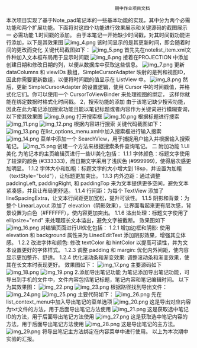                                              期中作业项目文档
   本次项目实现了基于Note_pad笔记本的一些基本功能的实现，其中分为两个必需功能和两个扩展功能。下面将对这四个功能进行效果展示和关键源码的截图展示
    一 必需功能
    1.时间戳的添加。
    由于本笔记一开始缺少时间戳，对其时间戳功能进行添加，以下是其效果图
    ![img_4.png](img_4.png)
     该时间显示的是其更新时间，即会随着时间的更改而变化
     关键代码截图如下：
      ![img_5.png](img_5.png)
      首先先在notelist_item.xml文件种加入文本框布局用于显示时间戳
      ![img_6.png](img_6.png)
     接着在PROJECTION 中添加创建日期和修改日期的列，以便从数据库中获取这些信息。
     ![img_7.png](img_7.png)
     更新 dataColumns 和 viewIDs 数组，SimpleCursorAdapter 映射的是列和视图ID，因此你需要更新数组，以便将时间戳的值显示在 ListView 中。
      ![img_8.png](img_8.png)
     然后，更新 SimpleCursorAdapter 的设置逻辑，使用 Cursor 中的时间戳值，并格式化它们。你可以使用一个 CursorToViewBinder 来处理视图的绑定，
     这样你就能在绑定数据时格式化时间戳。
     2，搜索功能的添加
    由于该笔记缺少搜索功能，因此在此为笔记添加搜索功能且能以笔记标题或者内容作为关键词进行模糊查询，以下使其效果图
   ![img_9.png](img_9.png)
   打开搜索框
    ![img_10.png](img_10.png)
   根据标题进行搜索
   ![img_11.png](img_11.png)
    ![img_12.png](img_12.png)
   根据内容进行搜索
   关键代码截图如下：
   ![img_13.png](img_13.png)
   在list_options_menu.xml中加入搜索框进行输入搜索
   ![img_14.png](img_14.png)
   菜单中添加一个 SearchView，用于捕捉用户输入并根据输入搜索笔记。
   ![img_15.png](img_15.png)
   创建一个方法来根据搜索条件查询笔记。
   二 附加功能
   1.UI美化
   为笔记本的主页编辑页进行一些UI美化包括：
   1.1.1 字体颜色：标题文字使用了较深的颜色 (#333333)，而日期文字采用了浅灰色 (#999999)，使得层次感更加明显。
   1.1.2 字体大小和加粗：标题文字的大小增大到 18sp，并设置为加粗（textStyle="bold"），让标题更加突出。
   1.1.3 内外边距：通过调整 paddingLeft, paddingRight, 和 paddingTop 来为文本提供更多空间，避免文本紧凑感，并且让布局更舒适。
   1.1.4 行间距：为每个 TextView 添加了 lineSpacingExtra，让文本行间距更加宽松，提升可读性。
   1.1.5 阴影和背景：为整个 LinearLayout 添加了 elevation（阴影效果），让界面看起来更有层次感，背景设置为白色（#FFFFFF），使内容更加突出。
   1.1.6 溢出处理：标题文字使用了 ellipsize="end" 来处理超长文本溢出，避免文字被截断。
   效果图如下
   ![img_16.png](img_16.png)
   对编辑页面进行UI优化包括：
   1.2.1 增加边框和阴影: 使用 elevation 和 background 属性来为 LinedEditText 添加阴影效果，增强其立体感。
   1.2.2 改进字体和颜色: 修改 textColor 和 hintColor 以提高可读性，并为文本设置更好的字体样式。
   1.2.3 调整 padding 和 margin: 优化内外间距，使内容显示更加整齐、舒适。
   1.2.4 优化滚动条和渐变效果: 调整滚动条和渐变效果，使其在长文本时表现更好。
   效果图如下：
   ![img_17.png](img_17.png)
   主要源码如下
   ![img_18.png](img_18.png)
   ![img_19.png](img_19.png)
   2.添加导出笔记功能
   为笔记添加导出笔记功能，可导出到手机的文件中，文件内容包括笔记标题，笔记内容和笔记编辑时间。
   以下为其效果图：
   ![img_22.png](img_22.png)
   ![img_23.png](img_23.png)
    根据路径找到导出文件：
    ![img_24.png](img_24.png)
    ![img_25.png](img_25.png)
     主要代码如下：
     ![img_26.png](img_26.png)
     先在list_context_menu中加入导出笔记的菜单选项
     ![img_20.png](img_20.png)
     这是导出对应内容为txt文件的方法，用于后面导出笔记方法使用
     ![img_21.png](img_21.png)
     这是获取选中笔记ID的方法，用于后面导出笔记方法使用
     ![img_27.png](img_27.png)
     这是获取选中笔记内容的方法，用于后面导出笔记方法使用
     ![img_28.png](img_28.png)
     这是导出笔记的主方法。
      ![img_29.png](img_29.png)
      将导出笔记主方法绑定在内容菜单中进行使用。
      以上为本次期中实验的汇报。
